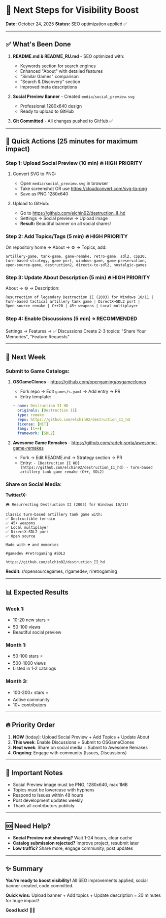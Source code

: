 # 🚀 Next Steps for Visibility Boost

**Date:** October 24, 2025
**Status:** SEO optimization applied ✅

---

## ✅ What's Been Done

1. **README.md & README_RU.md** - SEO optimized with:
   - Keywords section for search engines
   - Enhanced "About" with detailed features
   - "Similar Games" comparison
   - "Search & Discovery" section
   - Improved meta descriptions

2. **Social Preview Banner** - Created `media/social_preview.svg`
   - Professional 1280x640 design
   - Ready to upload to GitHub

3. **Git Committed** - All changes pushed to GitHub ✅

---

## 🎯 Quick Actions (25 minutes for maximum impact)

### **Step 1: Upload Social Preview (10 min)** 🔥 HIGH PRIORITY

1. Convert SVG to PNG:
   - Open `media/social_preview.svg` in browser
   - Take screenshot OR use https://cloudconvert.com/svg-to-png
   - Save as PNG 1280x640

2. Upload to GitHub:
   - Go to https://github.com/elchin92/destruction_II_hd
   - Settings → Social preview → Upload image
   - **Result:** Beautiful banner on all social shares!

### **Step 2: Add Topics/Tags (5 min)** 🔥 HIGH PRIORITY

On repository home → About → ⚙️ → Topics, add:
```
artillery-game, tank-game, game-remake, retro-game, sdl2, cpp20,
turn-based-strategy, game-port, windows-game, game-preservation,
open-source-game, destruction2, directx-to-sdl2, nostalgic-games
```

### **Step 3: Update About Description (5 min)** 🔥 HIGH PRIORITY

About → ⚙️ → Description:
```
Resurrection of legendary Destruction II (2003) for Windows 10/11 |
Turn-based tactical artillery tank game | DirectX→SDL2 port |
Open source remake | C++20 | 45+ weapons | Local multiplayer
```

### **Step 4: Enable Discussions (5 min)** ⭐ RECOMMENDED

Settings → Features → ✅ Discussions
Create 2-3 topics: "Share Your Memories", "Feature Requests"

---

## 📅 Next Week

### Submit to Game Catalogs:

1. **OSGameClones** - https://github.com/opengaming/osgameclones
   - Fork repo → Edit `games/s.yaml` → Add entry → PR
   - Entry template:
   ```yaml
   - name: Destruction II HD
     originals: [Destruction II]
     type: remake
     repo: https://github.com/elchin92/destruction_II_hd
     license: [MIT]
     lang: [C++]
     framework: [SDL2]
   ```

2. **Awesome Game Remakes** - https://github.com/radek-sprta/awesome-game-remakes
   - Fork → Edit README.md → Strategy section → PR
   - Entry: `- [Destruction II HD](https://github.com/elchin92/destruction_II_hd) - Turn-based artillery tank game remake (C++, SDL2)`

### Share on Social Media:

**Twitter/X:**
```
🎮 Resurrecting Destruction II (2003) for Windows 10/11!

Classic turn-based artillery tank game with:
✅ Destructible terrain
✅ 45+ weapons
✅ Local multiplayer
✅ DirectX→SDL2 port
✅ Open source

Made with 💔 and memories

#gamedev #retrogaming #SDL2

https://github.com/elchin92/destruction_II_hd
```

**Reddit:** r/opensourcegames, r/gamedev, r/retrogaming

---

## 📊 Expected Results

### Week 1:
- 10-20 new stars ⭐
- 50-100 views
- Beautiful social preview

### Month 1:
- 50-100 stars ⭐
- 500-1000 views
- Listed in 1-2 catalogs

### Month 3:
- 100-200+ stars ⭐
- Active community
- 10+ contributors

---

## 🔥 Priority Order

1. **NOW** (today): Upload Social Preview + Add Topics + Update About
2. **This week**: Enable Discussions + Submit to OSGameClones
3. **Next week**: Share on social media + Submit to Awesome Remakes
4. **Ongoing**: Engage with community (Issues, Discussions)

---

## 📝 Important Notes

- Social Preview image must be PNG, 1280x640, max 1MB
- Topics must be lowercase with hyphens
- Respond to Issues within 48 hours
- Post development updates weekly
- Thank all contributors publicly

---

## 🆘 Need Help?

- **Social Preview not showing?** Wait 1-24 hours, clear cache
- **Catalog submission rejected?** Improve project, resubmit later
- **Low traffic?** Share more, engage community, post updates

---

## ✨ Summary

**You're ready to boost visibility!** All SEO improvements applied, social banner created, code committed.

**Quick wins:** Upload banner + Add topics + Update description = 20 minutes for huge impact!

**Good luck!** 🚀💔
